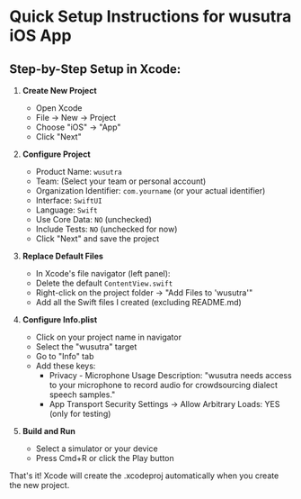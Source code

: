 # Quick Setup Instructions for wusutra iOS App

## Step-by-Step Setup in Xcode:

1. **Create New Project**
   - Open Xcode
   - File → New → Project
   - Choose "iOS" → "App"
   - Click "Next"

2. **Configure Project**
   - Product Name: `wusutra`
   - Team: (Select your team or personal account)
   - Organization Identifier: `com.yourname` (or your actual identifier)
   - Interface: `SwiftUI`
   - Language: `Swift`
   - Use Core Data: `NO` (unchecked)
   - Include Tests: `NO` (unchecked for now)
   - Click "Next" and save the project

3. **Replace Default Files**
   - In Xcode's file navigator (left panel):
   - Delete the default `ContentView.swift`
   - Right-click on the project folder → "Add Files to 'wusutra'"
   - Add all the Swift files I created (excluding README.md)

4. **Configure Info.plist**
   - Click on your project name in navigator
   - Select the "wusutra" target
   - Go to "Info" tab
   - Add these keys:
     - Privacy - Microphone Usage Description: "wusutra needs access to your microphone to record audio for crowdsourcing dialect speech samples."
     - App Transport Security Settings → Allow Arbitrary Loads: YES (only for testing)

5. **Build and Run**
   - Select a simulator or your device
   - Press Cmd+R or click the Play button

That's it! Xcode will create the .xcodeproj automatically when you create the new project.